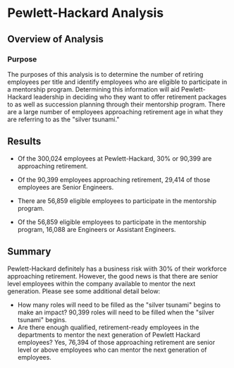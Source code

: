 # Pewlett-Hackard Analysis

## Overview of Analysis

### Purpose
The purposes of this analysis is to determine the number of retiring employees per title and identify employees who are eligible to participate in a mentorship program. Determining this information will aid Pewlett-Hackard leadership in deciding who they want to offer retirement packages to as well as succession planning through their mentorship program. There are a large number of employees approaching retirement age in what they are referring to as the "silver tsunami."

## Results
- Of the 300,024 employees at Pewlett-Hackard, 30% or 90,399 are approaching retirement. 

- Of the 90,399 employees approaching retirement, 29,414 of those employees are Senior Engineers.

- There are 56,859 eligible employees to participate in the mentorship program. 

- Of the 56,859 eligible employees to participate in the mentorship program, 16,088 are Engineers or Assistant Engineers.

## Summary 
Pewlett-Hackard definitely has a business risk wiith 30% of their workforce approaching retirement. However, the good news is that there are senior level employees within the company available to mentor the next generation. Please see some additional detail below:
- How many roles will need to be filled as the "silver tsunami" begins to make an impact? 90,399 roles will need to be filled when the "silver tsunami" begins.
- Are there enough qualified, retirement-ready employees in the departments to mentor the next generation of Pewlett Hackard employees? Yes, 76,394 of those approaching retirement are senior level or above employees who can mentor the next generation of employees.




